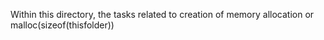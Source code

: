 Within this directory, the tasks related to creation of memory allocation
or malloc(sizeof(thisfolder))